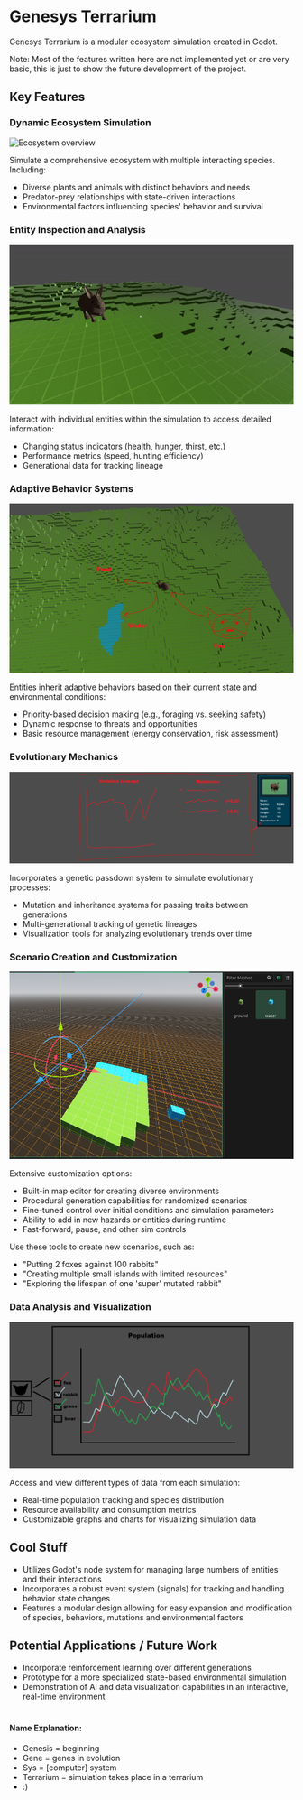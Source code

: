# Genesys Terrarium

Genesys Terrarium is a modular ecosystem simulation created in Godot.

Note: Most of the features written here are not implemented yet or are very basic, this is just to show the future development of the project.

## Key Features

### Dynamic Ecosystem Simulation

![Ecosystem overview](extra/github_resources/bun_gif_1.gif)

Simulate a comprehensive ecosystem with multiple interacting species. Including:

- Diverse plants and animals with distinct behaviors and needs
- Predator-prey relationships with state-driven interactions
- Environmental factors influencing species' behavior and survival

### Entity Inspection and Analysis

![Entity inspection interface](extra/github_resources/bun_gif_2.gif)

Interact with individual entities within the simulation to access detailed information:

- Changing status indicators (health, hunger, thirst, etc.)
- Performance metrics (speed, hunting efficiency)
- Generational data for tracking lineage

### Adaptive Behavior Systems

![Adaptive behavior demonstration](extra/github_resources/rabbit_and_fox1.PNG)

Entities inherit adaptive behaviors based on their current state and environmental conditions:

- Priority-based decision making (e.g., foraging vs. seeking safety)
- Dynamic response to threats and opportunities
- Basic resource management (energy conservation, risk assessment)

### Evolutionary Mechanics

![Evolutionary tracking interface](extra/github_resources/animal_stats.png)

Incorporates a genetic passdown system to simulate evolutionary processes:

- Mutation and inheritance systems for passing traits between generations
- Multi-generational tracking of genetic lineages
- Visualization tools for analyzing evolutionary trends over time

### Scenario Creation and Customization

![Scenario creation interface](extra/github_resources/map_edit.PNG)

Extensive customization options:

- Built-in map editor for creating diverse environments
- Procedural generation capabilities for randomized scenarios
- Fine-tuned control over initial conditions and simulation parameters
- Ability to add in new hazards or entities during runtime
- Fast-forward, pause, and other sim controls

Use these tools to create new scenarios, such as:
- "Putting 2 foxes against 100 rabbits"
- "Creating multiple small islands with limited resources"
- "Exploring the lifespan of one 'super' mutated rabbit"

### Data Analysis and Visualization

![Data analysis dashboard](extra/github_resources/population_graph.png)

Access and view different types of data from each simulation:

- Real-time population tracking and species distribution
- Resource availability and consumption metrics
- Customizable graphs and charts for visualizing simulation data

## Cool Stuff

- Utilizes Godot's node system for managing large numbers of entities and their interactions
- Incorporates a robust event system (signals) for tracking and handling behavior state changes
- Features a modular design allowing for easy expansion and modification of species, behaviors, mutations and environmental factors

## Potential Applications / Future Work

- Incorporate reinforcement learning over different generations
- Prototype for a more specialized state-based environmental simulation
- Demonstration of AI and data visualization capabilities in an interactive, real-time environment

#
##
#### Name Explanation:
- Genesis = beginning
- Gene = genes in evolution 
- Sys = [computer] system
- Terrarium = simulation takes place in a terrarium
- :)
